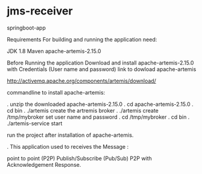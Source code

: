 # jms-receiver

springboot-app

Requirements For building and running the application need:

JDK 1.8 Maven apache-artemis-2.15.0

Before Running the application Download and install apache-artemis-2.15.0 with Credentials (User name and password) link to dowload apache-artemis

http://activemq.apache.org/components/artemis/download/

commandline to install apache-artemis:

. unzip the downloaded apache-artemis-2.15.0 . cd apache-artemis-2.15.0 . cd bin . ./artemis create the artremis broker . ./artemis create /tmp/mybroker set user name and password . cd /tmp/mybroker . cd bin . ./artemis-service start

run the project after installation of apache-artemis.

. This application used to receives the Message :

point to point (P2P)
Publish/Subscribe (Pub/Sub)
P2P with Acknowledgement Response.
